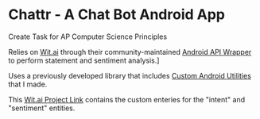# Chattr - A Chat Bot Android App
Create Task for AP Computer Science Principles

Relies on [Wit.ai](https://wit.ai) through their community-maintained [Android API Wrapper](https://github.com/wit-ai/wit-android-sdk) to perform statement and sentiment analysis.]

Uses a previously developed library that includes [Custom Android Utilities](https://github.com/AdiSai/android-commons) that I made.

This [Wit.ai Project Link](https://wit.ai/AdiSai/Chattr/) contains the custom enteries for the "intent" and "sentiment" entities.
